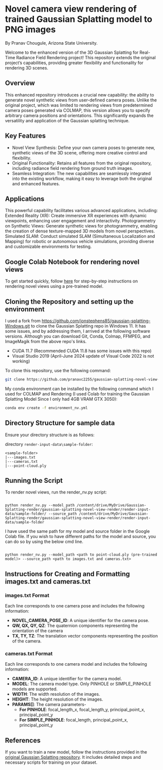 # Novel camera view rendering of trained Gaussian Splatting model to PNG images
By Pranav Chougule, Arizona State University.

Welcome to the enhanced version of the 3D Gaussian Splatting for Real-Time Radiance Field Rendering project! This repository extends the original project’s capabilities, providing greater flexibility and functionality for rendering 3D scenes.

## Overview
This enhanced repository introduces a crucial new capability: the ability to generate novel synthetic views from user-defined camera poses. Unlike the original project, which was limited to rendering views from predetermined camera poses generated via COLMAP, this version allows you to specify arbitrary camera positions and orientations. This significantly expands the versatility and application of the Gaussian splatting technique.

## Key Features
- Novel View Synthesis: Define your own camera poses to generate new, synthetic views of the 3D scene, offering more creative control and flexibility.
- Original Functionality: Retains all features from the original repository, including radiance field rendering from ground truth images.
- Seamless Integration: The new capabilities are seamlessly integrated into the existing workflow, making it easy to leverage both the original and enhanced features.

## Applications
This powerful capability facilitates various advanced applications, including:
Extended Reality (XR): Create immersive XR experiences with dynamic viewpoints, enhancing user engagement and interactivity.
Photogrammetry on Synthetic Views: Generate synthetic views for photogrammetry, enabling the creation of dense texture-mapped 3D models from novel perspectives.
Simulated SLAM: Conduct simulated SLAM (Simultaneous Localization and Mapping) for robotic or autonomous vehicle simulations, providing diverse and customizable environments for testing.

## Google Colab Notebook for rendering novel views
To get started quickly, follow [here](https://colab.research.google.com/drive/11jayCPkY7Nr9OV9bxzzN3SHjMzb2poS6?usp=sharing/) for step-by-step instructions on rendering novel views using a pre-trained model.

## Cloning the Repository and setting up the environment
I used a fork from https://github.com/jonstephens85/gaussian-splatting-Windows.git to clone the Gaussian Splatting repo in Windows 11. It has some issues, and by addressing them, I arrived at the following software versions. Although you can download Git, Conda, Colmap, FFMPEG, and ImageMagik from the above repo's links.
- CUDA 11.7 (Recommended CUDA 11.8 has some issues with this repo)
- Visual Studio 2019 (April-June 2024 update of Visual Code 2022 is not working)

To clone this repository, use the following command:

```bash
git clone https://github.com/pranavc2255/gaussian-splatting-novel-view-render --recursive
```
My conda environment can be installed by the following command which I used for COLMAP and Rendering (I used Colab for training the Gaussian Splatting Model Since I only had 4GB VRAM GTX 3050): 

```bash
conda env create -f environment_nv.yml
```

## Directory Structure for sample data
Ensure your directory structure is as follows:

directory ```render-input-data\sample-folder```:
```
<sample-folder>
|---images.txt
|---cameras.txt
|---point-cloud.ply
```
## Running the Script
To render novel views, run the render_nv.py script:
 
```shell

python render_nv.py --model_path /content/drive/MyDrive/Gaussian-Splatting-render/gaussian-splatting-novel-view-render/render-input-data/sample-folder/ --source_path /content/drive/MyDrive/Gaussian-Splatting-render/gaussian-splatting-novel-view-render/render-input-data/sample-folder
```
I have used the same path for my model and source folder in the Google Colab file.
If you wish to have different paths for the model and source, you can do so by using the below cmd line.
```shell

python render_nv.py --model_path <path to point-cloud.ply (pre-trained model)> --source_path <path to images.txt and cameras.txt>
```
## Instructions for Creating and Formatting images.txt and cameras.txt
### images.txt Format
 Each line corresponds to one camera pose and includes the following information:
- **NOVEL_CAMERA_POSE_ID**: A unique identifier for the camera pose.
- **QW, QX, QY, QZ**: The quaternion components representing the orientation of the camera 
- **TX, TY, TZ**: The translation vector components representing the position of the camera.
### cameras.txt Format
Each line corresponds to one camera model and includes the following information:
- **CAMERA_ID**: A unique identifier for the camera model.
- **MODEL**: The camera model type. Only PINHOLE or SIMPLE_PINHOLE models are supported.
- **WIDTH**: The width resolution of the images.
- **HEIGHT**: The height resolution of the images.
- **PARAMS[]**: The camera parameters-
   - **For PINHOLE**: focal_length_x, focal_length_y, principal_point_x,   
                   principal_point_y
   - **For SIMPLE_PINHOLE**: focal_length, principal_point_x, principal_point_y
## References

If you want to train a new model, follow the instructions provided in the [original Gaussian Splatting repository](https://github.com/graphdeco-inria/gaussian-splatting/). It includes detailed steps and necessary scripts for training on your dataset.
